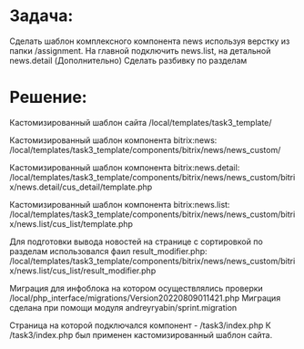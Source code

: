 # Задача:
Сделать шаблон комплексного компонента news используя верстку из папки /assignment. 
На главной подключить news.list, на детальной news.detail
(Дополнительно) Сделать разбивку по разделам

# Решение:
Кастомизированный шаблон сайта /local/templates/task3_template/

Кастомизированный шаблон компонента bitrix:news: /local/templates/task3_template/components/bitrix/news/news_custom/

Кастомизированный шаблон компонента bitrix:news.detail: /local/templates/task3_template/components/bitrix/news/news_custom/bitrix/news.detail/cus_detail/template.php 

Кастомизированный шаблон компонента bitrix:news.list: /local/templates/task3_template/components/bitrix/news/news_custom/bitrix/news.list/cus_list/template.php

Для подготовки вывода новостей на странице с сортировкой по разделам использовался фаил result_modifier.php:
 /local/templates/task3_template/components/bitrix/news/news_custom/bitrix/news.list/cus_list/result_modifier.php

Миграция для инфоблока на котором осуществлялись проверки /local/php_interface/migrations/Version20220809011421.php
Миграция сделана при помощи модуля andreyryabin/sprint.migration

Страница на которой подключался компонент  - /task3/index.php
К /task3/index.php был применен кастомизированный шаблон сайта.
